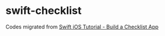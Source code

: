 swift-checklist
===============

Codes migrated from [Swift iOS Tutorial - Build a Checklist App](https://www.youtube.com/watch?v=Tq0nkr9nhyk)